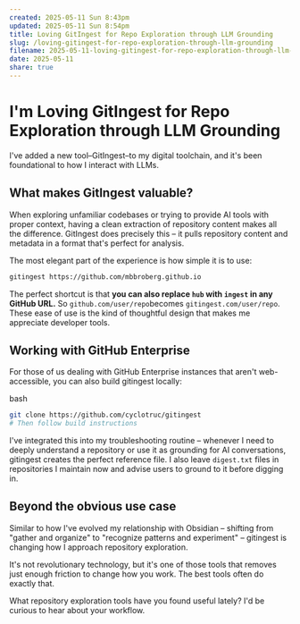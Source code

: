 ```yaml
---
created: 2025-05-11 Sun 8:43pm
updated: 2025-05-11 Sun 8:54pm
title: Loving GitIngest for Repo Exploration through LLM Grounding
slug: /loving-gitingest-for-repo-exploration-through-llm-grounding
filename: 2025-05-11-loving-gitingest-for-repo-exploration-through-llm-grounding
date: 2025-05-11
share: true
---
```

# I'm Loving GitIngest for Repo Exploration through LLM Grounding

I've added a new tool–GitIngest–to my digital toolchain, and it's been foundational to how I interact with LLMs.

## What makes GitIngest valuable?

When exploring unfamiliar codebases or trying to provide AI tools with proper context, having a clean extraction of repository content makes all the difference. GitIngest does precisely this – it pulls repository content and metadata in a format that's perfect for analysis.

The most elegant part of the experience is how simple it is to use:

```bash
gitingest https://github.com/mbbroberg.github.io
```

The perfect shortcut is that **you can also replace `hub` with `ingest` in any GitHub URL.** So `github.com/user/repo`becomes `gitingest.com/user/repo`. These ease of use is the kind of thoughtful design that makes me appreciate developer tools.

## Working with GitHub Enterprise

For those of us dealing with GitHub Enterprise instances that aren't web-accessible, you can also build gitingest locally:

bash

```bash
git clone https://github.com/cyclotruc/gitingest
# Then follow build instructions
```

I've integrated this into my troubleshooting routine – whenever I need to deeply understand a repository or use it as grounding for AI conversations, gitingest creates the perfect reference file. I also leave `digest.txt` files in repositories I maintain now and advise users to ground to it before digging in.

## Beyond the obvious use case

Similar to how I've evolved my relationship with Obsidian – shifting from "gather and organize" to "recognize patterns and experiment" – gitingest is changing how I approach repository exploration.

It's not revolutionary technology, but it's one of those tools that removes just enough friction to change how you work. The best tools often do exactly that.

What repository exploration tools have you found useful lately? I'd be curious to hear about your workflow.